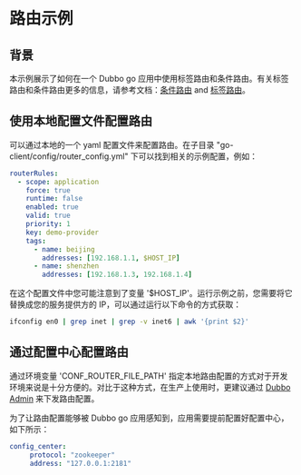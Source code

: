 # 路由示例

## 背景

本示例展示了如何在一个 Dubbo go 应用中使用标签路由和条件路由。有关标签路由和条件路由更多的信息，请参考文档：[条件路由](https://dubbo.apache.org/zh/docs/v2.7/user/examples/routing-rule/#%E6%9D%A1%E4%BB%B6%E8%B7%AF%E7%94%B1) and [标签路由](https://dubbo.apache.org/zh/docs/v2.7/user/examples/routing-rule/#%E6%A0%87%E7%AD%BE%E8%B7%AF%E7%94%B1%E8%A7%84%E5%88%99)。

## 使用本地配置文件配置路由

可以通过本地的一个 yaml 配置文件来配置路由。在子目录 "go-client/config/router_config.yml" 下可以找到相关的示例配置，例如：

```yaml
routerRules:
  - scope: application
    force: true
    runtime: false
    enabled: true
    valid: true
    priority: 1
    key: demo-provider
    tags:
      - name: beijing
        addresses: [192.168.1.1, $HOST_IP]
      - name: shenzhen
        addresses: [192.168.1.3, 192.168.1.4]
```

在这个配置文件中您可能注意到了变量 '$HOST_IP'。运行示例之前，您需要将它替换成您的服务提供方的 IP，可以通过运行以下命令的方式获取：

```bash
ifconfig en0 | grep inet | grep -v inet6 | awk '{print $2}'
```

## 通过配置中心配置路由

通过环境变量 'CONF_ROUTER_FILE_PATH' 指定本地路由配置的方式对于开发环境来说是十分方便的。对比于这种方式，在生产上使用时，更建议通过 [Dubbo Admin](https://github.com/apache/dubbo-admin) 来下发路由配置。

为了让路由配置能够被 Dubbo go 应用感知到，应用需要提前配置好配置中心，如下所示：

```yaml
config_center:
     protocol: "zookeeper"
     address: "127.0.0.1:2181"
```